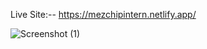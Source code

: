Live Site:-- https://mezchipintern.netlify.app/

![Screenshot (1)](https://user-images.githubusercontent.com/60726609/145687158-7d0e8c40-488e-4f3d-bab1-329d511f70b6.png)
